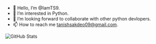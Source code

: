 - 👋 Hello, I’m @IamTS9.
- 👀 I’m interested in Python. 
- 💞️ I’m looking forward to collaborate with other python devlopers.
- 📫 How to reach me tanishsakdeo09@gmail.com.

<!---
IamTS9/IamTS9 is a ✨ special ✨ repository because its `README.md` (this file) appears on your GitHub profile.
You can click the Preview link to take a look at your changes.
--->
![GitHub Stats](https://github-readme-stats.vercel.app/api?username=IamTS9&theme=radical)

